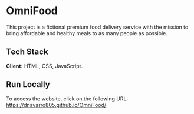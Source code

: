 # OmniFood
This project is a fictional premium food delivery service with the mission to bring affordable and healthy meals to as many people as possible.

## Tech Stack
**Client:** HTML, CSS, JavaScript.

## Run Locally
To access the website, click on the following URL:\
https://dnavarro805.github.io/OmniFood/
